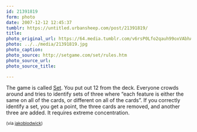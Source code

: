 ```yaml
---
id: 21391819
form: photo
date: 2007-12-12 12:45:37
tumblr: https://untitled.urbansheep.com/post/21391819/
title:
photo_original_url: https://64.media.tumblr.com/v6rsP0Lfo2qauh99oxVAbhA2_500.jpg
photo: ../../media/21391819.jpg
photo_caption:
photo_source: http://setgame.com/set/rules.htm
photo_source_url:
photo_source_title:

---
```


<p>The game is called <a href="http://setgame.com/set/rules.htm">Set</a>. You put out 12 from the deck. Everyone crowds around and tries to identify sets of three where “each feature is either the same on all of the cards, or different on all of the cards”. If you correctly identify a set, you get a point, the three cards are removed, and another three are added. It requires extreme concentration.</p>

<p> <small>(via <a href="http://jakoblodwick.com/">jakoblodwick</a>)</small></p>
